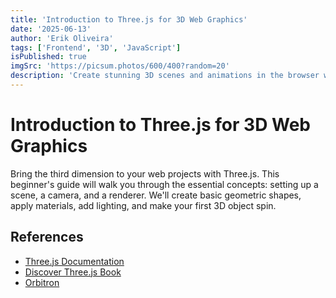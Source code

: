 ```yaml
---
title: 'Introduction to Three.js for 3D Web Graphics'
date: '2025-06-13'
author: 'Erik Oliveira'
tags: ['Frontend', '3D', 'JavaScript']
isPublished: true
imgSrc: 'https://picsum.photos/600/400?random=20'
description: 'Create stunning 3D scenes and animations in the browser with the powerful Three.js library.'
---
```


# Introduction to Three.js for 3D Web Graphics

Bring the third dimension to your web projects with Three.js. This beginner's guide will walk you through the essential concepts: setting up a scene, a camera, and a renderer. We'll create basic geometric shapes, apply materials, add lighting, and make your first 3D object spin.

## References

- [Three.js Documentation](https://threejs.org/docs/)
- [Discover Three.js Book](https://discoverthreejs.com/)
- [Orbitron](https://fonts.google.com/specimen/Orbitron)
